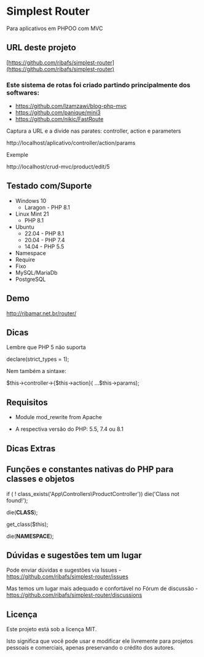 # Simplest Router

Para aplicativos em PHPOO com MVC

## URL deste projeto

[https://github.com/ribafs/simplest-router](https://github.com/ribafs/simplest-router)

### Este sistema de rotas foi criado partindo principalmente dos softwares:

- https://github.com/Izamzawi/blog-php-mvc
- https://github.com/panique/mini3
- https://github.com/nikic/FastRoute

Captura a URL e a divide nas parates: controller, action e parameters

http://localhost/aplicativo/controller/action/params

Exemple

http://localhost/crud-mvc/product/edit/5

## Testado com/Suporte

- Windows 10
    - Laragon - PHP 8.1
- Linux Mint 21
    - PHP 8.1
- Ubuntu
    - 22.04 - PHP 8.1
    - 20.04 - PHP 7.4
    - 14.04 - PHP 5.5
- Namespace
- Require
- Fixo
- MySQL/MariaDb
- PostgreSQL


## Demo

http://ribamar.net.br/router/

## Dicas

Lembre que PHP 5 não suporta

declare(strict_types = 1);

Nem também a sintaxe:

$this->controller->{$this->action}( ...$this->params);

## Requisitos

- Module mod_rewrite from Apache

- A respectiva versão do PHP: 5.5, 7.4 ou 8.1

## Dicas Extras 

## Funções  e constantes nativas do PHP para classes e objetos

if ( ! class_exists('App\\Controllers\\ProductController')) die('Class not found!');

die(__CLASS__);

get_class($this);

die(__NAMESPACE__);

## Dúvidas e sugestões tem um lugar

Pode enviar dúvidas e sugestões via Issues - https://github.com/ribafs/simplest-router/issues

Mas temos um lugar mais adequado e confortável no Fórum de discussão - https://github.com/ribafs/simplest-router/discussions

## Licença

Este projeto está sob a licença MIT.

Isto significa que você pode usar e modificar ele livremente para projetos pessoais e comerciais, apenas preservando o crédito dos autores.


